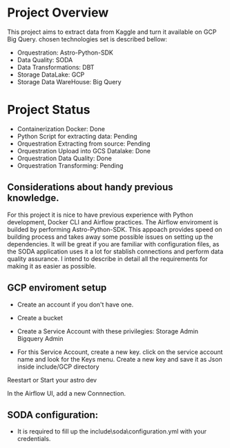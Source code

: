 
Project Overview
========
This project aims to extract data from Kaggle and turn it available on GCP Big Query.
chosen technologies set is described bellow:
* Orquestration: Astro-Python-SDK
* Data Quality: SODA
* Data Transformations: DBT
* Storage DataLake: GCP
* Storage Data WareHouse: Big Query 

Project Status
========
* Containerization Docker:                Done
* Python Script for extracting data:      Pending
* Orquestration Extracting from source:   Pending
* Orquestration Upload into GCS Datalake: Done
* Orquestration Data Quality:             Done
* Orquestration Transforming:             Pending

## Considerations about handy previous knowledge.
For this project it is nice to have previous experience with Python development, Docker CLI and Airflow practices. The Airflow enviroment is builded by performing Astro-Python-SDK. This appoach provides speed on building process and takes away some possible issues on setting up the dependencies.
It will be great if you are familiar with configuration files, as the SODA application uses it a lot for stablish connections and perform data quality assurance.
I intend to describe in detail all the requirements for making it as easier as possible.

## GCP enviroment setup
* Create an account if you don't have one.
* Create a bucket
* Create a Service Account with these privilegies:
    Storage Admin
    Bigquery Admin

* For this Service Account, create a new key.
    click on the service account name and look for the Keys menu.
    Create a new key and save it as Json inside include/GCP directory

Reestart or Start your astro dev

In the Airflow UI, add a new Connnection.

## SODA configuration:
* It is required to fill up the include\soda\configuration.yml with your credentials. 



